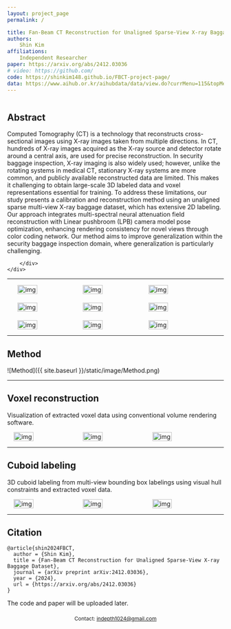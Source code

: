 ```yaml
---
layout: project_page
permalink: /

title: Fan-Beam CT Reconstruction for Unaligned Sparse-View X-ray Baggage Dataset
authors:
    Shin Kim 
affiliations:
    Independent Researcher
paper: https://arxiv.org/abs/2412.03036
# video: https://github.com/
code: https://shinkim148.github.io/FBCT-project-page/
data: https://www.aihub.or.kr/aihubdata/data/view.do?currMenu=115&topMenu=100&aihubDataSe=data&dataSetSn=71442
---
```


<!-- Using HTML to center the abstract -->
<div class="columns is-centered has-text-centered">
    <div class="column is-four-fifths">
        <h2>Abstract</h2>
        <div class="content has-text-justified"> 

Computed Tomography (CT) is a technology that reconstructs cross-sectional images using X-ray images taken from multiple directions. In CT, hundreds of X-ray images acquired as the X-ray source and detector rotate around a central axis, are used for precise reconstruction. In security baggage inspection, X-ray imaging is also widely used; however, unlike the rotating systems in medical CT, stationary X-ray systems are more common, and publicly available reconstructed data are limited. This makes it challenging to obtain large-scale 3D labeled data and voxel representations essential for training. To address these limitations, our study presents a calibration and reconstruction method using an unaligned sparse multi-view X-ray baggage dataset, which has extensive 2D labeling. Our approach integrates multi-spectral neural attenuation field reconstruction with Linear pushbroom (LPB) camera model pose optimization, enhancing rendering consistency for novel views through color coding network. Our method aims to improve generalization within the security baggage inspection domain, where generalization is particularly challenging. 

        </div>
    </div>
</div>

--- 

<!-- > Note: This is an example of a Jekyll-based project website template: [Github link](https://github.com/shunzh/project_website).\
> The following content is generated by ChatGPT. The figure is manually added. -->

<div style="display: flex; justify-content: center; gap: 1px;">
    <img src="{{ site.baseurl }}/static/image/gif/1.gif" alt="img" style="width: 30%;">
    <img src="{{ site.baseurl }}/static/image/gif/2.gif" alt="img" style="width: 30%;">
    <img src="{{ site.baseurl }}/static/image/gif/3.gif" alt="img" style="width: 30%;">
</div>

<div style="height: 20px;"></div> <!-- 여백 추가 -->

<div style="display: flex; justify-content: center; gap: 1px;">
    <img src="{{ site.baseurl }}/static/image/gif/4.gif" alt="img" style="width: 30%;">
    <img src="{{ site.baseurl }}/static/image/gif/5.gif" alt="img" style="width: 30%;">
    <img src="{{ site.baseurl }}/static/image/gif/6.gif" alt="img" style="width: 30%;">
</div>

<div style="height: 20px;"></div> <!-- 여백 추가 -->

<div style="display: flex; justify-content: center; gap: 1px;">
    <img src="{{ site.baseurl }}/static/image/gif/7.gif" alt="img" style="width: 30%;">
    <img src="{{ site.baseurl }}/static/image/gif/8.gif" alt="img" style="width: 30%;">
    <img src="{{ site.baseurl }}/static/image/gif/9.gif" alt="img" style="width: 30%;">
</div>


-----------------------------------------------------------

## Method
![Method]({{ site.baseurl }}/static/image/Method.png)

<!-- *Figure 1: A representation of a Turing Machine. Source: [Wiki](https://en.wikipedia.org/wiki/Turing_machine).* -->

-----------------------------------------------------------


## Voxel reconstruction
Visualization of extracted voxel data using conventional volume rendering software.

<div style="display: flex; justify-content: center; gap: 10px;">
    <img src="{{ site.baseurl }}/static/image/voxel0.png" alt="img" style="width: 30%;">
    <img src="{{ site.baseurl }}/static/image/voxel1.png" alt="img" style="width: 30%;">
    <img src="{{ site.baseurl }}/static/image/voxel2.png" alt="img" style="width: 30%;">
</div>

-----------------------------------------------------------


## Cuboid labeling
3D cuboid labeling from multi-view bounding box labelings using visual hull constraints and extracted voxel data.

<div style="display: flex; justify-content: center; gap: 10px;">
    <img src="{{ site.baseurl }}/static/image/bbox/0.png" alt="img" style="width: 30%;">
    <img src="{{ site.baseurl }}/static/image/bbox/1.png" alt="img" style="width: 30%;">
    <img src="{{ site.baseurl }}/static/image/bbox/2.png" alt="img" style="width: 30%;">
    <!-- <img src="{{ site.baseurl }}/static/image/bbox/3.png" alt="001" style="width: 30%;">
    <img src="{{ site.baseurl }}/static/image/bbox/4.png" alt="001" style="width: 30%;">
    <img src="/static/image/bbox/5.png" alt="001" style="width: 30%;">
    <img src="/static/image/bbox/6.png" alt="001" style="width: 30%;">
    <img src="/static/image/bbox/7.png" alt="001" style="width: 30%;">
    <img src="/static/image/bbox/8.png" alt="001" style="width: 30%;"> -->
</div>

-----------------------------------------------------------

## Citation
```
@article{shin2024FBCT,
  author = {Shin Kim},
  title = {Fan-Beam CT Reconstruction for Unaligned Sparse-View X-ray Baggage Dataset},
  journal = {arXiv preprint arXiv:2412.03036},
  year = {2024},
  url = {https://arxiv.org/abs/2412.03036}
}
```

 The code and paper will be uploaded later.

<div style="text-align: center; margin-top: 20px;">
    <p style="font-size: 12px;">Contact: <a href="mailto:indepth1024@gmail.com">indepth1024@gmail.com</a></p>
</div>



